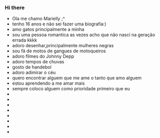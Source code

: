 ### Hi there 


- Ola me chamo Marielly ;^
- tenho 16 anos e não sei fazer uma biografia:)
- amo gatos principalmente a minha
- sou uma pessoa romantica as vezes acho que não nasci na geração errada kkkk
- adoro desenhar,principalmente mulheres negras
- sou fã de motos de gangues de motoqueiros
- adoro filmes do Johnny Depp
- adoro tempos de chuvas
- gosto de handebol
- adoro adimirar o céu
- quero encontrar alguem que me ame o tanto que amo alguem
- estou aprendendo a me amar mais
- sempre coloco alguem como prioridade primeiro que eu 
- 
- 
- 
-
- 
- 
- 
- 
